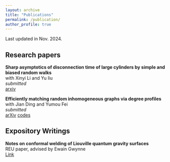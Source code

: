 ```yaml
---
layout: archive
title: "Publications"
permalink: /publication/
author_profile: true
---
```


Last updated in Nov. 2024.

## Research papers

<b>Sharp asymptotics of disconnection time of large cylinders by simple and biased random walks</b><br>
with Xinyi Li and Yu liu<br>
<i>submitted</i><br>
[arxiv](https://arxiv.org/abs/2409.17900) &nbsp;&nbsp;&nbsp;&nbsp;

<b>Efficiently matching random inhomogeneous graphs via degree profiles</b><br>
with Jian Ding and Yumou Fei<br>
<i>submitted</i><br>
[arXiv](https://arxiv.org/abs/2310.10441) [codes](https://github.com/yuanzheng-wang/code/tree/main/inhomogeneous) 


## Expository Writings
<b>Notes on conformal welding of Liouville quantum gravity surfaces</b><br>
REU paper, advised by Ewain Gwynne<br>
[Link](https://yuanzheng-wang.github.io/files/Wang%2C%20Yuanzheng.pdf) &nbsp;&nbsp;&nbsp;&nbsp;
